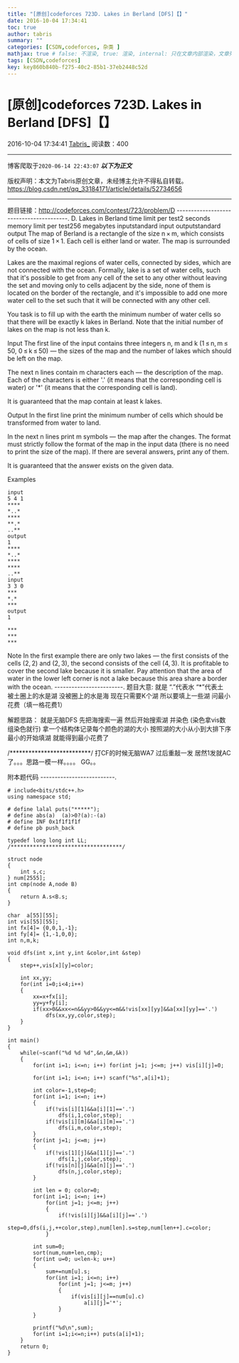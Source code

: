 ```yaml
---
title: "[原创]codeforces 723D. Lakes in Berland [DFS]【】"
date: 2016-10-04 17:34:41
toc: true
author: tabris
summary: ""
categories: [CSDN,codeforces, 杂类 ]
mathjax: true # false: 不渲染, true: 渲染, internal: 只在文章内部渲染，文章列表中不渲染
tags: [CSDN,codeforces]
key: key860b840b-f275-40c2-85b1-37eb2448c52d
---
```


# [原创]codeforces 723D. Lakes in Berland [DFS]【】

2016-10-04 17:34:41  [Tabris_](https://me.csdn.net/qq_33184171) 阅读数：400

---

博客爬取于`2020-06-14 22:43:07`
***以下为正文***

版权声明：本文为Tabris原创文章，未经博主允许不得私自转载。
https://blog.csdn.net/qq_33184171/article/details/52734656

<!-- more -->

---

题目链接：http://codeforces.com/contest/723/problem/D
----------------------------------------.
D. Lakes in Berland
time limit per test2 seconds
memory limit per test256 megabytes
inputstandard input
outputstandard output
The map of Berland is a rectangle of the size n × m, which consists of cells of size 1 × 1. Each cell is either land or water. The map is surrounded by the ocean.

Lakes are the maximal regions of water cells, connected by sides, which are not connected with the ocean. Formally, lake is a set of water cells, such that it's possible to get from any cell of the set to any other without leaving the set and moving only to cells adjacent by the side, none of them is located on the border of the rectangle, and it's impossible to add one more water cell to the set such that it will be connected with any other cell.

You task is to fill up with the earth the minimum number of water cells so that there will be exactly k lakes in Berland. Note that the initial number of lakes on the map is not less than k.

Input
The first line of the input contains three integers n, m and k (1 ≤ n, m ≤ 50, 0 ≤ k ≤ 50) — the sizes of the map and the number of lakes which should be left on the map.

The next n lines contain m characters each — the description of the map. Each of the characters is either '.' (it means that the corresponding cell is water) or '*' (it means that the corresponding cell is land).

It is guaranteed that the map contain at least k lakes.

Output
In the first line print the minimum number of cells which should be transformed from water to land.

In the next n lines print m symbols — the map after the changes. The format must strictly follow the format of the map in the input data (there is no need to print the size of the map). If there are several answers, print any of them.

It is guaranteed that the answer exists on the given data.

Examples
```
input
5 4 1
****
*..*
****
**.*
..**
output
1
****
*..*
****
****
..**
input
3 3 0
***
*.*
***
output
1

***
***
***
```
Note
In the first example there are only two lakes — the first consists of the cells (2, 2) and (2, 3), the second consists of the cell (4, 3). It is profitable to cover the second lake because it is smaller. Pay attention that the area of water in the lower left corner is not a lake because this area share a border with the ocean.
------------------------.
题目大意:
就是  “.”代表水  “*”代表土  
被土圈上的水是湖 没被圈上的水是海
现在只需要K个湖 所以要填上一些湖 问最小花费（填一格花费1）

解题思路：
就是无脑DFS
先把海搜索一遍 然后开始搜索湖 并染色 (染色拿vis数组染色就行)
拿一个结构体记录每个颜色的湖的大小 按照湖的大小从小到大排下序  最小的开始填湖 就能得到最小花费了 


/**************************/
打CF的时候无脑WA7   过后重敲一发 居然1发就AC了。。。思路一模一样。。。。  GG。。

附本题代码
--------------------------.
```
# include<bits/stdc++.h>
using namespace std;

# define lalal puts("*****");
# define abs(a)  (a)>0?(a):-(a)
# define INF 0x1f1f1f1f
# define pb push_back

typedef long long int LL;
/***********************************/

struct node
{
    int s,c;
} num[2555];
int cmp(node A,node B)
{
    return A.s<B.s;
}

char  a[55][55];
int vis[55][55];
int fx[4]= {0,0,1,-1};
int fy[4]= {1,-1,0,0};
int n,m,k;

void dfs(int x,int y,int &color,int &step)
{
    step++,vis[x][y]=color;

    int xx,yy;
    for(int i=0;i<4;i++)
    {
        xx=x+fx[i];
        yy=y+fy[i];
        if(xx>0&&xx<=n&&yy>0&&yy<=m&&!vis[xx][yy]&&a[xx][yy]=='.')
            dfs(xx,yy,color,step);
    }
}

int main()
{
    while(~scanf("%d %d %d",&n,&m,&k))
    {
        for(int i=1; i<=n; i++) for(int j=1; j<=m; j++) vis[i][j]=0;

        for(int i=1; i<=n; i++) scanf("%s",a[i]+1);

        int color=-1,step=0;
        for(int i=1; i<=n; i++)
        {
            if(!vis[i][1]&&a[i][1]=='.')
                dfs(i,1,color,step);
            if(!vis[i][m]&&a[i][m]=='.')
                dfs(i,m,color,step);
        }
        for(int j=1; j<=m; j++)
        {
            if(!vis[1][j]&&a[1][j]=='.')
                dfs(1,j,color,step);
            if(!vis[n][j]&&a[n][j]=='.')
                dfs(n,j,color,step);
        }
        
        int len = 0; color=0;
        for(int i=1; i<=n; i++)
            for(int j=1; j<=m; j++)
            {
                if(!vis[i][j]&&a[i][j]=='.')
                    step=0,dfs(i,j,++color,step),num[len].s=step,num[len++].c=color;
            }
        
        int sum=0;
        sort(num,num+len,cmp);
        for(int u=0; u<len-k; u++)
        {
            sum+=num[u].s;
            for(int i=1; i<=n; i++)
                for(int j=1; j<=m; j++)
                {
                    if(vis[i][j]==num[u].c)
                        a[i][j]='*';
                }
        }
        
        printf("%d\n",sum);
        for(int i=1;i<=n;i++) puts(a[i]+1);
    }
    return 0;
}

```
